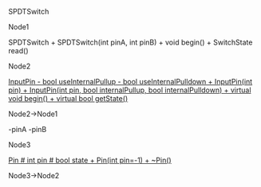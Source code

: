 SPDTSwitch

Node1

SPDTSwitch + SPDTSwitch(int pinA, int pinB) + void begin() + SwitchState
read()

Node2

[InputPin - bool useInternalPullup - bool useInternalPulldown +
InputPin(int pin) + InputPin(int pin, bool internalPullup, bool
internalPulldown) + virtual void begin() + virtual bool
getState()](classInputPin.html " ")

Node2-\>Node1

-pinA -pinB

Node3

[Pin \# int pin \# bool state + Pin(int pin=-1) +
\~Pin()](classPin.html " ")

Node3-\>Node2
